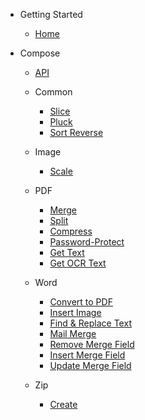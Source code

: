 - Getting Started

  - [Home](/)
  
- Compose

  - [API](/compose/)

  - Common
    - [Slice](/compose/common/SliceAction.md)
    - [Pluck](/compose/common/PluckAction.md)
    - [Sort Reverse](/compose/common/SortReverseAction.md)

  - Image
    - [Scale](/compose/image/ScaleImageAction.md)

  - PDF
    - [Merge](/compose/pdf/MergePdfAction.md)
    - [Split](/compose/pdf/SplitPdfAction.md)
    - [Compress](/compose/pdf/CompressPdfAction.md)
    - [Password-Protect](/compose/pdf/PasswordProtectPdf.md)
    - [Get Text](/compose/pdf/GetTextPdfAction.md)
    - [Get OCR Text](/compose/pdf/GetOcrTextPdfAction.md)

  - Word
    - [Convert to PDF](/compose/word/ConvertToPdfWordAction.md)
    - [Insert Image](/compose/word/InsertImageWordAction.md)
    - [Find & Replace Text](/compose/word/ReplaceTextWordAction.md)
    - [Mail Merge](/compose/word/MailMergeWordAction.md)
    - [Remove Merge Field](/compose/word/RemoveMergeFieldWordAction.md)
    - [Insert Merge Field](/compose/word/InsertMergeFieldWordAction.md)
    - [Update Merge Field](/compose/word/UpdateMergeFieldWordAction.md)
    
  - Zip
    - [Create](/compose/zip/CreateZipAction.md)